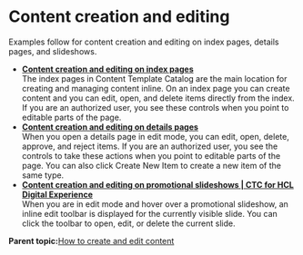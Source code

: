 # Content creation and editing 

Examples follow for content creation and editing on index pages, details pages, and slideshows.

-   **[Content creation and editing on index pages ](../ctc/ctc_arch_inline_edit_idx.md)**  
The index pages in Content Template Catalog are the main location for creating and managing content inline. On an index page you can create content and you can edit, open, and delete items directly from the index. If you are an authorized user, you see these controls when you point to editable parts of the page.
-   **[Content creation and editing on details pages ](../ctc/ctc_arch_inline_edit_detail.md)**  
When you open a details page in edit mode, you can edit, open, delete, approve, and reject items. If you are an authorized user, you see the controls to take these actions when you point to editable parts of the page. You can also click Create New Item to create a new item of the same type.
-   **[Content creation and editing on promotional slideshows \| CTC for HCL Digital Experience](../ctc/ctc_arch_inline_edit_slide.md)**  
When you are in edit mode and hover over a promotional slideshow, an inline edit toolbar is displayed for the currently visible slide. You can click the toolbar to open, edit, or delete the current slide.

**Parent topic:**[How to create and edit content ](../ctc/ctc_arch_inline.md)


